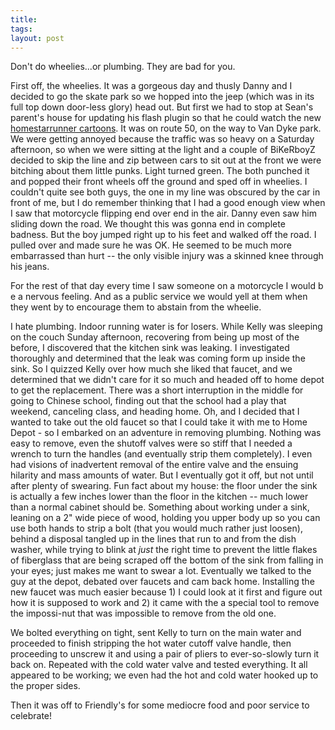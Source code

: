 ```yaml
---
title: 
tags: 
layout: post
---
```

Don't do wheelies...or plumbing.  They are bad for you.



First off, the wheelies.  It was a gorgeous day and thusly Danny and I decided to go the skate park so we hopped into the jeep (which was in its full top down door-less glory) head out.  But first we had to stop at Sean's parent's house for updating his flash plugin so that he could watch the new <a href="http://www.homestarrunner.com">homestarrunner cartoons</a>.  It was on route 50, on the way to Van Dyke park.  We were getting annoyed because the traffic was so heavy on a Saturday afternoon, so when we were sitting at the light and a couple of BiKeRboyZ decided to skip the line and zip between cars to sit out at the front we were bitching about them little punks.  Light turned green.  The both punched it and popped their front wheels off the ground and sped off in wheelies.  I couldn't quite see both guys,  the one in my line was obscured by the car in front of me, but I do remember thinking that I had a good enough view when I saw that motorcycle flipping end over end in the air.  Danny even saw him sliding down the road.  We thought this was gonna end in complete badness.  But the boy jumped right up to his feet and walked off the road.  I pulled over and made sure he was OK.  He seemed to be much more embarrassed than hurt -- the only visible injury was a skinned knee through his jeans.  



For the rest of that day every time I saw someone on a motorcycle I would b e a nervous feeling.  And as a public service we would yell at them when they went by to encourage them to abstain from the wheelie.



I hate plumbing. Indoor running water is for losers. While Kelly was sleeping on the couch Sunday afternoon, recovering from being up most of the before, I discovered that the kitchen sink was leaking.  I investigated thoroughly and determined that the leak was coming form up inside the sink.  So I quizzed Kelly over how much she liked that faucet, and we determined that we didn't care for it so much and headed off to home depot to get the replacement.  There was a short interruption in the middle for going to Chinese school, finding out that the school had a play that weekend, canceling class, and heading home. Oh, and I decided that I wanted to take out the old faucet so that I could take it with me to Home Depot - so I embarked on an adventure in removing plumbing.  Nothing was easy to remove, even the shutoff valves were so stiff that I needed a wrench to turn the handles (and eventually strip them completely).  I even had visions of inadvertent removal of the entire valve and the ensuing hilarity and mass amounts of water.  But I eventually got it off, but not until after plenty of swearing.  Fun fact about my house:  the floor under the sink is actually a few inches lower than the floor in the kitchen -- much lower than a normal cabinet should be. Something about working under a sink, leaning on a 2" wide piece of wood, holding you upper body up so you can use both hands to strip a bolt (that you would much rather just loosen), behind a disposal tangled up in the lines that run to and from the dish washer, while trying to blink at _just_ the right time to prevent the little flakes of fiberglass that are being scraped off the bottom of the sink from falling in your eyes; just makes me want to swear a lot. Eventually we talked to the guy at the depot, debated over faucets and cam back home. Installing the new faucet was much easier because 1) I could look at it first and figure out how it is supposed to work and 2) it came with the a special tool to remove the impossi-nut that was impossible to remove from the old one.  



We bolted everything on tight, sent Kelly to turn on the main water and proceeded to finish stripping the hot water cutoff valve handle, then proceeding to unscrew it and using a pair of pliers to ever-so-slowly turn it back on. Repeated with the cold water valve and tested everything.  It all appeared to be working; we even had the hot and cold water hooked up to the proper sides.  



Then it was off to Friendly's for some mediocre food and poor service to celebrate!
